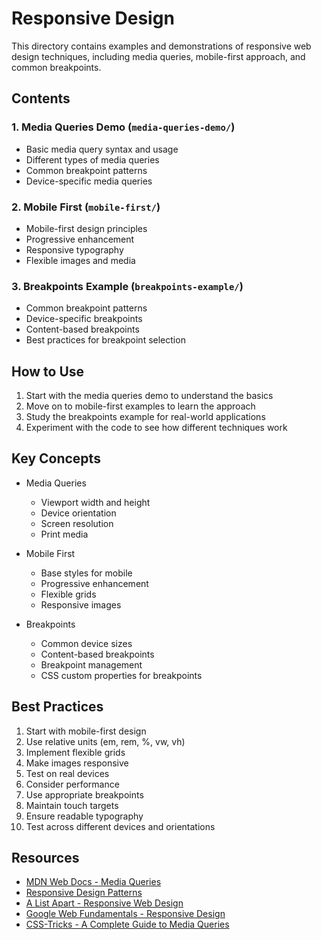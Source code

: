 # Responsive Design

This directory contains examples and demonstrations of responsive web design techniques, including media queries, mobile-first approach, and common breakpoints.

## Contents

### 1. Media Queries Demo (`media-queries-demo/`)
- Basic media query syntax and usage
- Different types of media queries
- Common breakpoint patterns
- Device-specific media queries

### 2. Mobile First (`mobile-first/`)
- Mobile-first design principles
- Progressive enhancement
- Responsive typography
- Flexible images and media

### 3. Breakpoints Example (`breakpoints-example/`)
- Common breakpoint patterns
- Device-specific breakpoints
- Content-based breakpoints
- Best practices for breakpoint selection

## How to Use

1. Start with the media queries demo to understand the basics
2. Move on to mobile-first examples to learn the approach
3. Study the breakpoints example for real-world applications
4. Experiment with the code to see how different techniques work

## Key Concepts

- Media Queries
  - Viewport width and height
  - Device orientation
  - Screen resolution
  - Print media

- Mobile First
  - Base styles for mobile
  - Progressive enhancement
  - Flexible grids
  - Responsive images

- Breakpoints
  - Common device sizes
  - Content-based breakpoints
  - Breakpoint management
  - CSS custom properties for breakpoints

## Best Practices

1. Start with mobile-first design
2. Use relative units (em, rem, %, vw, vh)
3. Implement flexible grids
4. Make images responsive
5. Test on real devices
6. Consider performance
7. Use appropriate breakpoints
8. Maintain touch targets
9. Ensure readable typography
10. Test across different devices and orientations

## Resources

- [MDN Web Docs - Media Queries](https://developer.mozilla.org/en-US/docs/Web/CSS/Media_Queries)
- [Responsive Design Patterns](https://responsivedesign.is/patterns)
- [A List Apart - Responsive Web Design](https://alistapart.com/article/responsive-web-design/)
- [Google Web Fundamentals - Responsive Design](https://developers.google.com/web/fundamentals/design-and-ux/responsive)
- [CSS-Tricks - A Complete Guide to Media Queries](https://css-tricks.com/a-complete-guide-to-css-media-queries/) 